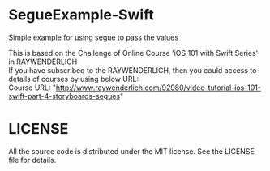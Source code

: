 # SegueExample-Swift

Simple example for using segue to pass the values<br />

This is based on the Challenge of Online Course 'iOS 101 with Swift Series' in RAYWENDERLICH <br />
If you have subscribed to the RAYWENDERLICH, then you could access to details of courses by using below URL:<br />
Course URL: "http://www.raywenderlich.com/92980/video-tutorial-ios-101-swift-part-4-storyboards-segues" 

# LICENSE

All the source code is distributed under the MIT license. See the LICENSE file for details.
